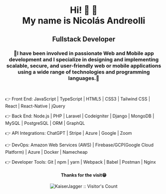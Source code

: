<h1 align="center">Hi! 👋 👋<br />My name is Nicolás Andreolli</h1>
<h2 align="center">Fullstack Developer</h2>
<h3 align="center">🎯I have been involved in passionate Web and Mobile app development and I specialize in designing and implementing scalable, secure, and user-friendly web or mobile applications using a wide range of technologies and programming languages.🚀</h3>
&nbsp;<br />

👉 Front End: JavaScript | TypeScript | HTML5 | CSS3 | Tailwind CSS | React | React-Native | jQuery

👉 Back End: Node.js | PHP | Laravel | Codeigniter | Django | MongoDB | MySQL | PostgreSQL | ORM | GraphQL

👉 API Integrations: ChatGPT | Stripe | Azure | Google | Zoom

👉 DevOps: Amazon Web Services (AWS) | Firebase/GCP(Google Cloud Platform) | Azure | Docker | Namecheap

👉 Developer Tools: Git | npm | yarn | Webpack | Babel | Postman | Nginx

<h4 align="center">Thanks for the visit😁</h4>

<p align="center"><img src="https://profile-counter.glitch.me/{KaiserJagger}/count.svg" alt="KaiserJagger :: Visitor's Count" /></p>






